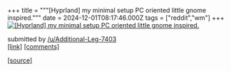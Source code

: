+++
title = """[Hyprland] my minimal setup PC oriented little gnome inspired."""
date = 2024-12-01T08:17:46.000Z
tags = ["reddit","wm"]
+++
[![[Hyprland] my minimal setup PC oriented little gnome inspired.](https://external-preview.redd.it/ZGNjOWxsb240NzRlMTg2xIlZr_OKtnbgJCphiiO7ftNYfD8MpBSrMNwXNaQK.png?width=640&crop=smart&auto=webp&s=9401a42b06e7069670e3bebdc8f520c94d9090e9 "[Hyprland] my minimal setup PC oriented little gnome inspired.")](https://www.reddit.com/r/unixporn/comments/1h3yprc/hyprland_my_minimal_setup_pc_oriented_little/)

submitted by [/u/Additional-Leg-7403](https://www.reddit.com/user/Additional-Leg-7403)  
[\[link\]](https://v.redd.it/7m2hpmon474e1) [\[comments\]](https://www.reddit.com/r/unixporn/comments/1h3yprc/hyprland_my_minimal_setup_pc_oriented_little/)

[[source]](https://www.reddit.com/r/unixporn/comments/1h3yprc/hyprland_my_minimal_setup_pc_oriented_little/)
